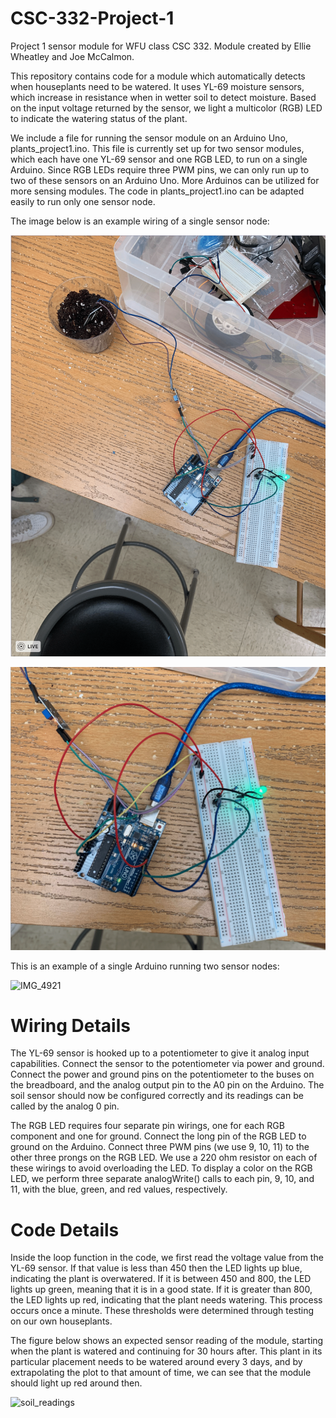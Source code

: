 # CSC-332-Project-1
Project 1 sensor module for WFU class CSC 332. Module created by Ellie Wheatley and Joe McCalmon.

This repository contains code for a module which automatically detects when houseplants need to be watered. It uses YL-69 moisture sensors, which increase in resistance when in wetter soil to detect moisture. Based on the input voltage returned by the sensor, we light a multicolor (RGB) LED to indicate the watering status of the plant.

We include a file for running the sensor module on an Arduino Uno, plants_project1.ino. This file is currently set up for two sensor modules, which each have one YL-69 sensor and one RGB LED, to run on a single Arduino. Since RGB LEDs require three PWM pins, we can only run up to two of these sensors on an Arduino Uno. More Arduinos can be utilized for more sensing modules. The code in plants_project1.ino can be adapted easily to run only one sensor node.

The image below is an example wiring of a single sensor node:

![sensor](https://github.com/mccajl/CSC-332-Project-1/blob/main/Full_sensor.png?raw=true)


![wiring](https://github.com/mccajl/CSC-332-Project-1/blob/main/Wiring_picture.png?raw=true)


This is an example of a single Arduino running two sensor nodes:

![IMG_4921](https://user-images.githubusercontent.com/59152508/154866274-d9f0f924-48a8-4184-a27c-f7ba556a0c6a.jpg)


# Wiring Details
The YL-69 sensor is hooked up to a potentiometer to give it analog input capabilities. Connect the sensor to the potentiometer via power and ground. Connect the power and ground pins on the potentiometer to the buses on the breadboard, and the analog output pin to the A0 pin on the Arduino. The soil sensor should now be configured correctly and its readings can be called by the analog 0 pin.

The RGB LED requires four separate pin wirings, one for each RGB component and one for ground. Connect the long pin of the RGB LED to ground on the Arduino. Connect three PWM pins (we use 9, 10, 11) to the other three prongs on the RGB LED. We use a 220 ohm resistor on each of these wirings to avoid overloading the LED. To display a color on the RGB LED, we perform three separate analogWrite() calls to each pin, 9, 10, and 11, with the blue, green, and red values, respectively.

# Code Details
Inside the loop function in the code, we first read the voltage value from the YL-69 sensor. If that value is less than 450 then the LED lights up blue, indicating the plant is overwatered. If it is between 450 and 800, the LED lights up green, meaning that it is in a good state. If it is greater than 800, the LED lights up red, indicating that the plant needs watering. This process occurs once a minute. These thresholds were determined through testing on our own houseplants.


The figure below shows an expected sensor reading of the module, starting when the plant is watered and continuing for 30 hours after. This plant in its particular placement needs to be watered around every 3 days, and by extrapolating the plot to that amount of time, we can see that the module should light up red around then.

![soil_readings](https://user-images.githubusercontent.com/59152508/154866154-7e85de5d-9b7a-416b-a100-b46f18cad88a.png)

